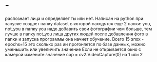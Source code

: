 # -
распознает лица и определяет ты или нет. Написан на python
при запуске создает папку dataset в которой находятся еще 2 папки: you, not_you
в папку you надо добавить свои фотографии чем больше, тем лучше
в папку not_you лица других людей
после добавления фото в папки и запуска программы она начнет обучение. Всего 15 эпох - epochs=15 это сколько раз ии прогоняется по  базе данных, можно уменьшить или увеличить значение
Если не открывается окно с камерой измените значение cap = cv2.VideoCapture(0) на 1 или 2
